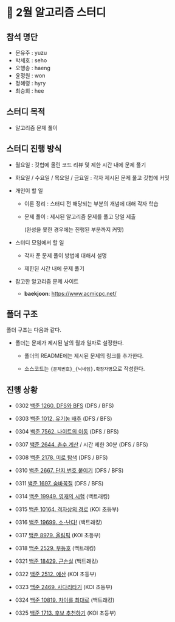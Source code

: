 # :closed_book: 2월 알고리즘 스터디

## 참석 명단

* 문유주 : yuzu
* 박세호 : seho
* 오행송 : haeng
* 윤정원 : won
* 정혜령 : hyry
* 최승희 : hee

## 스터디 목적 

* 알고리즘 문제 풀이

## 스터디 진행 방식

* 월요일 : 깃헙에 올린 코드 리뷰 및 제한 시간 내에 문제 풀기

* 화요일 / 수요일 / 목요일 / 금요일 : 각자 제시된 문제  풀고 깃헙에 커밋


* 개인이 할 일

  * 이론 정리 : 스터디 전 해당되는 부분의 개념에 대해 각자 학습

  * 문제 풀이 : 제시된 알고리즘 문제를 풀고 당일 제출 

    (완성을 못한 경우에는 진행된 부분까지 커밋)

* 스터디 모임에서 할 일

  * 각자 푼 문제 풀이 방법에 대해서 설명
  
  * 제한된 시간 내에  문제 풀기

* 참고한 알고리즘 문제 사이트

  *  **baekjoon**: https://www.acmicpc.net/

## 폴더 구조

폴더 구조는 다음과 같다.

* 폴더는 문제가 제시된 날의 월과 일자로 설정한다.

  * 폴더의 README에는 제시된 문제의 링크를 추가한다.
  
  * 소스코드는 `{문제번호}_{닉네임}.확장자명`으로 작성한다.

## 진행 상황

- 0302 [백준 1260. DFS와 BFS](https://www.acmicpc.net/problem/2705) (DFS / BFS)  

- 0303 [백준 1012. 유기농 배추](https://www.acmicpc.net/problem/1012) (DFS / BFS)  

- 0304 [백준 7562. 나이트의 이동](https://www.acmicpc.net/problem/7562) (DFS / BFS)  

- 0307 [백준 2644. 촌수 계산](https://www.acmicpc.net/problem/2644) / 시간 제한 30분 (DFS / BFS)  

- 0308 [백준 2178. 미로 탐색](https://www.acmicpc.net/problem/2178) (DFS / BFS)  

- 0310 [백준 2667. 단지 번호 붙이기](https://www.acmicpc.net/problem/2677) (DFS / BFS)  

- 0311 [백준 1697. 숨바꼭질](https://www.acmicpc.net/problem/1697) (DFS / BFS)  
  
- 0314 [백준 19949. 영재의 시험](https://www.acmicpc.net/problem/19949) (백트래킹)  

- 0315 [백준 10164. 격자상의 경로](https://www.acmicpc.net/problem/10164) (KOI 초등부)  
- 0316 [백준 19699. 소-난다!](https://www.acmicpc.net/problem/19699) (백트래킹)  

- 0317 [백준 8979. 올림픽](https://www.acmicpc.net/problem/8979) (KOI 초등부)  

- 0318 [백준 2529. 부등호](https://www.acmicpc.net/problem/2529) (백트래킹)  

- 0321 [백준 18429. 근손실](https://www.acmicpc.net/problem/18429) (백트래킹)  

- 0322 [백준 2512. 예산](https://www.acmicpc.net/problem/2512) (KOI 초등부)  

- 0323 [백준 2469. 사다리타기](https://www.acmicpc.net/problem/2469) (KOI 초등부)  

- 0324 [백준 10819. 차이를 최대로](https://www.acmicpc.net/problem/10819) (백트래킹)  

- 0325 [백준 1713. 후보 추천하기](https://www.acmicpc.net/problem/1713) (KOI 초등부)  
